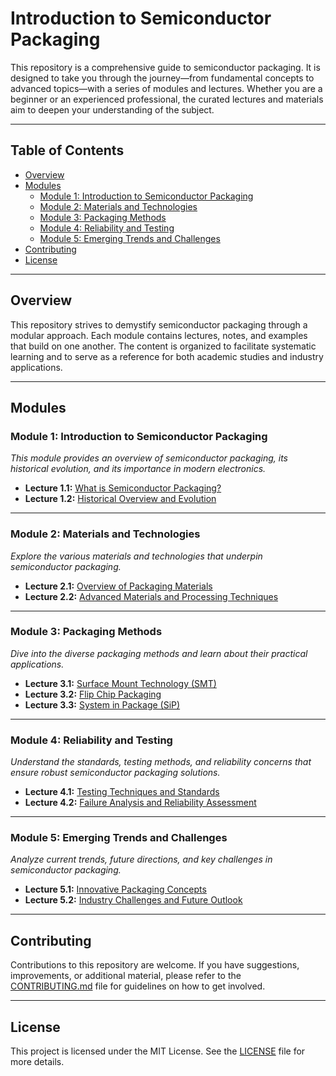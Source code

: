 
# Introduction to Semiconductor Packaging

This repository is a comprehensive guide to semiconductor packaging. It is designed to take you through the journey—from fundamental concepts to advanced topics—with a series of modules and lectures. Whether you are a beginner or an experienced professional, the curated lectures and materials aim to deepen your understanding of the subject.

---

## Table of Contents

- [Overview](#overview)
- [Modules](#modules)
  - [Module 1: Introduction to Semiconductor Packaging](#module-1-introduction-to-semiconductor-packaging)
  - [Module 2: Materials and Technologies](#module-2-materials-and-technologies)
  - [Module 3: Packaging Methods](#module-3-packaging-methods)
  - [Module 4: Reliability and Testing](#module-4-reliability-and-testing)
  - [Module 5: Emerging Trends and Challenges](#module-5-emerging-trends-and-challenges)
- [Contributing](#contributing)
- [License](#license)

---

## Overview

This repository strives to demystify semiconductor packaging through a modular approach. Each module contains lectures, notes, and examples that build on one another. The content is organized to facilitate systematic learning and to serve as a reference for both academic studies and industry applications.

---

## Modules

### Module 1: Introduction to Semiconductor Packaging

*This module provides an overview of semiconductor packaging, its historical evolution, and its importance in modern electronics.*

- **Lecture 1.1:** [What is Semiconductor Packaging?](./Module1/lecture1-what-is-semiconductor-packaging.md)
- **Lecture 1.2:** [Historical Overview and Evolution](./Module1/lecture2-history-and-evolution.md)

---

### Module 2: Materials and Technologies

*Explore the various materials and technologies that underpin semiconductor packaging.*

- **Lecture 2.1:** [Overview of Packaging Materials](./Module2/lecture1-materials-overview.md)
- **Lecture 2.2:** [Advanced Materials and Processing Techniques](./Module2/lecture2-advanced-materials.md)

---

### Module 3: Packaging Methods

*Dive into the diverse packaging methods and learn about their practical applications.*

- **Lecture 3.1:** [Surface Mount Technology (SMT)](./Module3/lecture1-smt.md)
- **Lecture 3.2:** [Flip Chip Packaging](./Module3/lecture2-flip-chip.md)
- **Lecture 3.3:** [System in Package (SiP)](./Module3/lecture3-sip.md)

---

### Module 4: Reliability and Testing

*Understand the standards, testing methods, and reliability concerns that ensure robust semiconductor packaging solutions.*

- **Lecture 4.1:** [Testing Techniques and Standards](./Module4/lecture1-testing-techniques.md)
- **Lecture 4.2:** [Failure Analysis and Reliability Assessment](./Module4/lecture2-failure-analysis.md)

---

### Module 5: Emerging Trends and Challenges

*Analyze current trends, future directions, and key challenges in semiconductor packaging.*

- **Lecture 5.1:** [Innovative Packaging Concepts](./Module5/lecture1-innovations.md)
- **Lecture 5.2:** [Industry Challenges and Future Outlook](./Module5/lecture2-challenges-future.md)

---

## Contributing

Contributions to this repository are welcome. If you have suggestions, improvements, or additional material, please refer to the [CONTRIBUTING.md](CONTRIBUTING.md) file for guidelines on how to get involved.

---

## License

This project is licensed under the MIT License. See the [LICENSE](LICENSE) file for more details.
